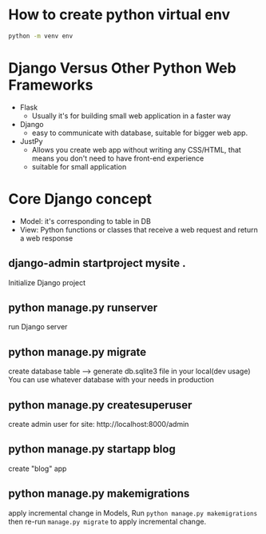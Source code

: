 # How to create python virtual env 
```bash
python -m venv env
```


# Django Versus Other Python Web Frameworks

* Flask 
  * Usually it's for building small web application in a faster way
* Django
  * easy to communicate with database, suitable for bigger web app.
* JustPy
  * Allows you create web app without writing any CSS/HTML, that means you don't need to have front-end experience
  * suitable for small application

# Core Django concept

* Model: it's corresponding to table in DB
* View: Python functions or classes that receive a web request and return a web response

## django-admin startproject mysite .
Initialize Django project 

## python manage.py runserver
run Django server

## python manage.py migrate
create database table --> generate db.sqlite3 file in your local(dev usage)
You can use whatever database with your needs in production

## python manage.py createsuperuser
create admin user for site: http://localhost:8000/admin

## python manage.py startapp blog
create "blog" app

## python manage.py makemigrations
apply incremental change in Models, Run `python manage.py makemigrations` then re-run `manage.py migrate` to apply incremental change.